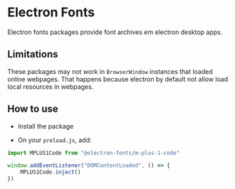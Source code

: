 # Electron Fonts

Electron fonts packages provide font archives em electron desktop apps.

## Limitations

These packages may not work in `BrowserWindow` instances that loaded online webpages. That happens because electron by default not allow load local resources in webpages.

## How to use

* Install the package

* On your `preload.js`, add:

```ts
import MPLUS1Code from "@electron-fonts/m-plus-1-code"

window.addEventListener("DOMContentLoaded", () => {
    MPLUS1Code.inject()
})
```